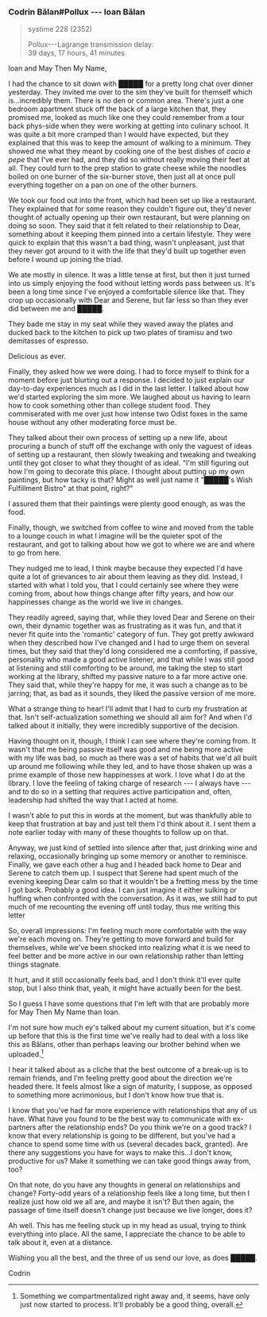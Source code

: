 ### Codrin Bălan#Pollux --- Ioan Bălan

> systime 228 (2352)  
>
> Pollux---Lagrange transmission delay:  
> 39 days, 17 hours, 41 minutes

Ioan and May Then My Name,

I had the chance to sit down with █████ for a pretty long chat over dinner yesterday. They invited me over to the sim they've built for themself which is...incredibly them. There is no den or common area. There's just a one bedroom apartment stuck off the back of a large kitchen that, they promised me, looked as much like one they could remember from a tour back phys-side when they were working at getting into culinary school. It was quite a bit more cramped than I would have expected, but they explained that this was to keep the amount of walking to a minimum. They showed me what they meant by cooking one of the best dishes of *cacio e pepe* that I've ever had, and they did so without really moving their feet at all. They could turn to the prep station to grate cheese while the noodles boiled on one burner of the six-burner stove, then just all at once pull everything together on a pan on one of the other burners.

We took our food out into the front, which had been set up like a restaurant. They explained that for some reason they couldn't figure out, they'd never thought of actually opening up their own restaurant, but were planning on doing so soon. They said that it felt related to their relationship to Dear, something about it keeping them pinned into a certain lifestyle. They were quick to explain that this wasn't a bad thing, wasn't unpleasant, just that they never got around to it with the life that they'd built up together even before I wound up joining the triad.

We ate mostly in silence. It was a little tense at first, but then it just turned into us simply enjoying the food without letting words pass between us. It's been a long time since I've enjoyed a comfortable silence like that. They crop up occasionally with Dear and Serene, but far less so than they ever did between me and █████.

They bade me stay in my seat while they waved away the plates and ducked back to the kitchen to pick up two plates of tiramisu and two demitasses of espresso.

Delicious as ever.

Finally, they asked how we were doing. I had to force myself to think for a moment before just blurting out a response. I decided to just explain our day-to-day experiences much as I did in the last letter. I talked about how we'd started exploring the sim more. We laughed about us having to learn how to cook something other than college student food. They commiserated with me over just how intense two Odist foxes in the same house without any other moderating force must be.

They talked about their own process of setting up a new life, about procuring a bunch of stuff off the exchange with only the vaguest of ideas of setting up a restaurant, then slowly tweaking and tweaking and tweaking until they got closer to what they thought of as ideal. "I'm still figuring out how I'm going to decorate this place. I thought about putting up my own paintings, but how tacky is that? Might as well just name it "█████'s Wish Fulfillment Bistro" at that point, right?"

I assured them that their paintings were plenty good enough, as was the food.

Finally, though, we switched from coffee to wine and moved from the table to a lounge couch in what I imagine will be the quieter spot of the restaurant, and got to talking about how we got to where we are and where to go from here.

They nudged me to lead, I think maybe because they expected I'd have quite a lot of grievances to air about them leaving as they did. Instead, I started with what I told you, that I could certainly see where they were coming from, about how things change after fifty years, and how our happinesses change as the world we live in changes.

They readily agreed, saying that, while they loved Dear and Serene on their own, their dynamic together was as frustrating as it was fun, and that it never fit quite into the 'romantic' category of fun. They got pretty awkward when they described how I've changed and I had to urge them on several times, but they said that they'd long considered me a comforting, if passive, personality who made a good active listener, and that while I was still good at listening and still comforting to be around, me taking the step to start working at the library, shifted my passive nature to a far more active one. They said that, while they're happy for me, it was such a change as to be jarring; that, as bad as it sounds, they liked the passive version of me more.

What a strange thing to hear! I'll admit that I had to curb my frustration at that. Isn't self-actualization something we should all aim for? And when I'd talked about it initially, they were incredibly supportive of the decision.

Having thought on it, though, I think I can see where they're coming from. It wasn't that me being passive itself was good and me being more active with my life was bad, so much as there was a set of habits that we'd all built up around me following while they led, and to have those shaken up was a prime example of those new happinesses at work. I love what I do at the library. I love the feeling of taking charge of research --- I always have --- and to do so in a setting that requires active participation and, often, leadership had shifted the way that I acted at home.

I wasn't able to put this in words at the moment, but was thankfully able to keep that frustration at bay and just tell them I'd think about it. I sent them a note earlier today with many of these thoughts to follow up on that.

Anyway, we just kind of settled into silence after that, just drinking wine and relaxing, occasionally bringing up some memory or another to reminisce. Finally, we gave each other a hug and I headed back home to Dear and Serene to catch them up. I suspect that Serene had spent much of the evening keeping Dear calm so that it wouldn't be a fretting mess by the time I got back. Probably a good idea. I can just imagine it either sulking or huffing when confronted with the conversation. As it was, we still had to put much of me recounting the evening off until today, thus me writing this letter

So, overall impressions: I'm feeling much more comfortable with the way we're each moving on. They're getting to move forward and build for themselves, while we've been shocked into realizing what it is we need to feel better and be more active in our own relationship rather than letting things stagnate.

It hurt, and it still occasionally feels bad, and I don't think it'll ever quite stop, but I also think that, yeah, it might have actually been for the best.

So I guess I have some questions that I'm left with that are probably more for May Then My Name than Ioan.

I'm not sure how much ey's talked about my current situation, but it's come up before that this is the first time we've really had to deal with a loss like this as Bălans, other than perhaps leaving our brother behind when we uploaded.[^compartmentalized] 

I hear it talked about as a cliche that the best outcome of a break-up is to remain friends, and I'm feeling pretty good about the direction we're headed there. It feels almost like a sign of maturity, I suppose, as opposed to something more acrimonious, but I don't know how true that is.

I know that you've had far more experience with relationships that any of us have. What have you found to be the best way to communicate with ex-partners after the relationship ends? Do you think we're on a good track? I know that every relationship is going to be different, but you've had a chance to spend some time with us (several decades back, granted). Are there any suggestions you have for ways to make this...I don't know, productive for us? Make it something we can take good things away from, too?

On that note, do you have any thoughts in general on relationships and change? Forty-odd years of a relationship feels like a long time, but then I realize just how old we all are, and maybe it isn't? But then again, the passage of time itself doesn't change just because we live longer, does it?

Ah well. This has me feeling stuck up in my head as usual, trying to think everything into place. All the same, I appreciate the chance to be able to talk about it, even at a distance.

Wishing you all the best, and the three of us send our love, as does █████.

Codrin

[^compartmentalized]: Something we compartmentalized right away and, it seems, have only just now started to process. It'll probably be a good thing, overall.
